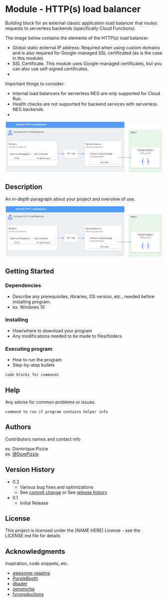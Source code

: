 # Module - HTTP(s) load balancer

Building block for an external classic application load balancer  that routes requests to serverless backends (specifically Cloud Functions).

The image below contains the elements of the HTTP(s) load balancer.
* Global static external IP address: Required when using custom domains and is also required for Google-managed SSL certificated (as is the case in this module).
* SSL Certificate. This module uses Google-managed certificates, but you can also use self-signed certificates.
* 

Important things to consider:
* Internal load balancers for serverless NEG are *only* supported for Cloud Run.
* Health checks are not supported for backend services with serverless NEG backends.
* 

![diagram](https://github.com/rossie-cloud/terraform/blob/main/gcp-templates/modules/http-load-balancer/http-lb-diagram.png)



## Description

An in-depth paragraph about your project and overview of use.

![diagram](https://github.com/rossie-cloud/terraform/blob/main/gcp-templates/modules/http-load-balancer/http-lb-diagram.png)

## Getting Started

### Dependencies

* Describe any prerequisites, libraries, OS version, etc., needed before installing program.
* ex. Windows 10

### Installing

* How/where to download your program
* Any modifications needed to be made to files/folders

### Executing program

* How to run the program
* Step-by-step bullets
```
code blocks for commands
```

## Help

Any advise for common problems or issues.
```
command to run if program contains helper info
```

## Authors

Contributors names and contact info

ex. Dominique Pizzie  
ex. [@DomPizzie](https://twitter.com/dompizzie)

## Version History

* 0.2
    * Various bug fixes and optimizations
    * See [commit change]() or See [release history]()
* 0.1
    * Initial Release

## License

This project is licensed under the [NAME HERE] License - see the LICENSE.md file for details

## Acknowledgments

Inspiration, code snippets, etc.
* [awesome-readme](https://github.com/matiassingers/awesome-readme)
* [PurpleBooth](https://gist.github.com/PurpleBooth/109311bb0361f32d87a2)
* [dbader](https://github.com/dbader/readme-template)
* [zenorocha](https://gist.github.com/zenorocha/4526327)
* [fvcproductions](https://gist.github.com/fvcproductions/1bfc2d4aecb01a834b46)